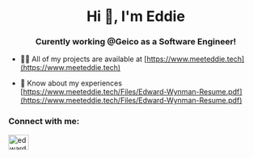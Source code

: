 <h1 align="center">Hi 👋, I'm Eddie</h1>
<h3 align="center">Curently working @Geico as a Software Engineer!</h3>

- 👨‍💻 All of my projects are available at [https://www.meeteddie.tech](https://www.meeteddie.tech)

- 📄 Know about my experiences [https://www.meeteddie.tech/Files/Edward-Wynman-Resume.pdf](https://www.meeteddie.tech/Files/Edward-Wynman-Resume.pdf)

<h3 align="left">Connect with me:</h3>
<p align="left">
<a href="https://linkedin.com/in/edward-wynman" target="blank"><img align="center" src="https://raw.githubusercontent.com/rahuldkjain/github-profile-readme-generator/master/src/images/icons/Social/linked-in-alt.svg" alt="edward-wynman" height="30" width="40" /></a>
</p>
